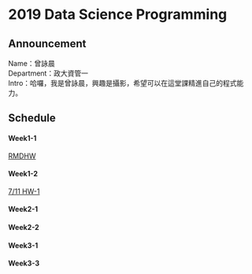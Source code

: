 # 2019 Data Science Programming
## Announcement 
Name：曾詠晨<br />
Department：政大資管一<br />
Intro：哈囉，我是曾詠晨，興趣是攝影，希望可以在這堂課精進自己的程式能力。<br />

## Schedule
#### Week1-1
[RMDHW](https://merisco.github.io/2019-CS-X/Week%201/0308.Html) <br />
#### Week1-2
[7/11 HW-1](https://merisco.github.io/2019-CS-X/Week1-2/CCCCC-1.html) <br />
#### Week2-1
#### Week2-2
#### Week3-1
#### Week3-3
